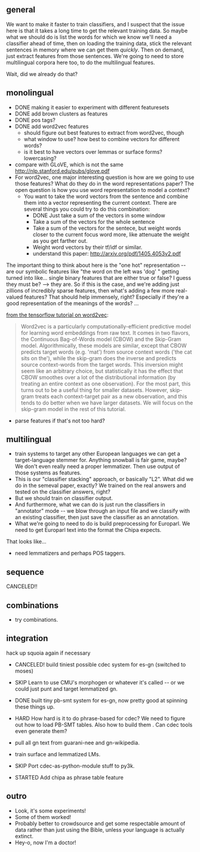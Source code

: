## general

We want to make it faster to train classifiers, and I suspect that the issue
here is that it takes a long time to get the relevant training data. So maybe
what we should do is list the words for which we know we'll need a classifier
ahead of time, then on loading the training data, stick the relevant sentences
in memory where we can get them *quickly*. Then on demand, just extract features
from those sentences.  We're going to need to store multilingual corpora here
too, to do the multilingual features.

Wait, did we already do that?

## monolingual
  * DONE making it easier to experiment with different featuresets
  * DONE add brown clusters as features
  * DONE pos tags?
  * DONE add word2vec features
    * should figure out best features to extract from word2vec, though
    * what window to use? how best to combine vectors for different words?
    * is it best to have vectors over lemmas or surface forms? lowercasing?
  * compare with GLoVE, which is not the same
  http://nlp.stanford.edu/pubs/glove.pdf
  * For word2vec, one major interesting question is how are we going to use
  those features? What do they do in the word representations paper? The open
  question is how you use word representation to model a context?
    * You want to take the word vectors from the sentence and combine them
    into a vector representing the current context. There are several things you
    could try to do this combination:
      * DONE Just take a sum of the vectors in some window
      * Take a sum of the vectors for the whole sentence
      * Take a sum of the vectors for the sentece, but weight words closer to
      the current focus word more, like attenuate the weight as you get farther
      out.
      * Weight word vectors by their tf/idf or similar.
      * understand this paper: http://arxiv.org/pdf/1405.4053v2.pdf

The important thing to think about here is the "one hot" representation -- are
our symbolic features like "the word on the left was 'dog' " getting turned into
like... single binary features that are either true or false? I guess they must
be?  --> they are. So if this is the case, and we're adding just zillions of
incredibly sparse features, then what's adding a few more real-valued features?
That should help immensely, right? Especially if they're a good representation
of the meanings of the words? ...

[from the tensorflow tutorial on word2vec](https://www.tensorflow.org/versions/r0.7/tutorials/word2vec/index.html#vector-representations-of-words):
> Word2vec is a particularly computationally-efficient predictive model
> for learning word embeddings from raw text. It comes in two flavors,
> the Continuous Bag-of-Words model (CBOW) and the Skip-Gram model.
> Algorithmically, these models are similar, except that CBOW predicts
> target words (e.g. 'mat') from source context words ('the cat sits on
> the'), while the skip-gram does the inverse and predicts source
> context-words from the target words. This inversion might seem like an
> arbitrary choice, but statistically it has the effect that CBOW
> smoothes over a lot of the distributional information (by treating an
> entire context as one observation). For the most part, this turns out
> to be a useful thing for smaller datasets. However, skip-gram treats
> each context-target pair as a new observation, and this tends to do
> better when we have larger datasets. We will focus on the skip-gram
> model in the rest of this tutorial.


  * parse features if that's not too hard?

## multilingual
  * train systems to target any other European languages we can get a
  target-language stemmer for. Anything snowball is fair game, maybe? We don't
  even really need a proper lemmatizer.
Then use output of those systems as features.
  * This is our "classifier stacking" approach, or basically "L2".  What did we
  do in the semeval paper, exactly? We trained on the real answers and tested
  on the classifier answers, right?
  * But we should train on classifier output.
  * And furthermore, what we can do is just run the classifiers in "annotator"
  mode -- we blow through an input file and we classify with an existing
  classifier, then just save the classifier as an annotation.
  * What we're going to need to do is build preprocessing for Europarl. We need
  to get Europarl text into the format the Chipa expects.

That looks like...
  * need lemmatizers and perhaps POS taggers.

## sequence
CANCELED!!

## combinations
  * try combinations.

## integration
hack up squoia again if necessary

  * CANCELED! build tiniest possible cdec system for es-gn (switched to moses)
  * SKIP Learn to use CMU's morphogen or whatever it's called -- or we could
  just punt and target lemmatized gn.
  * DONE built tiny pb-smt system for es-gn, now pretty good at spinning these
  things up.

  * HARD How hard is it to do phrase-based for cdec? We need to figure out how
  to load PB-SMT tables. Also how to build them . Can cdec tools even generate
  them?

  * pull all gn text from guarani-nee and gn-wikipedia.
  * train surface and lemmatized LMs.

  * SKIP Port cdec-as-python-module stuff to py3k.
  * STARTED Add chipa as phrase table feature 

## outro
  * Look, it's some experiments!
  * Some of them worked!
  * Probably better to crowdsource and get some respectable amount of data
  rather than just using the Bible, unless your language is actually extinct.
  * Hey-o, now I'm a doctor!
